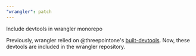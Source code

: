 ```yaml
---
"wrangler": patch
---
```


Include devtools in wrangler monorepo

Previously, wrangler relied on @threepointone's [built-devtools](https://github.com/threepointone/built-devtools). Now, these devtools are included in the wrangler repository.
